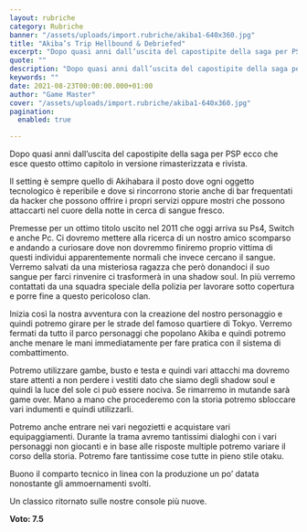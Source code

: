 ```yaml
---
layout: rubriche
category: Rubriche
banner: "/assets/uploads/import.rubriche/akiba1-640x360.jpg"
title: "Akiba’s Trip Hellbound & Debriefed"
excerpt: "Dopo quasi anni dall’uscita del capostipite della saga per PSP ecco che esce questo ottimo capitolo in versione rimasterizzata e rivista. Il setting è sempre quello di Akihabara il posto dove ogni oggetto tecnologico è reperibile e dove si rincorrono storie anche di bar frequentati da hacker che possono offrire i propri servizi oppure mostri [&hellip"
quote: ""
description: "Dopo quasi anni dall’uscita del capostipite della saga per PSP ecco che esce questo ottimo capitolo in versione rimasterizzata e rivista. Il setting è sempre quello di Akihabara il posto dove ogni oggetto tecnologico è reperibile e dove si rincorrono storie anche di bar frequentati da hacker che possono offrire i propri servizi oppure mostri [&hellip"
keywords: ""
date: 2021-08-23T00:00:00.000+01:00
author: "Game Master"
cover: "/assets/uploads/import.rubriche/akiba1-640x360.jpg"
pagination:
  enabled: true

---
```


Dopo quasi anni dall’uscita del capostipite della saga per PSP ecco che esce questo ottimo capitolo in versione rimasterizzata e rivista.

Il setting è sempre quello di Akihabara il posto dove ogni oggetto tecnologico è reperibile e dove si rincorrono storie anche di bar frequentati da hacker che possono offrire i propri servizi oppure mostri che possono attaccarti nel cuore della notte in cerca di sangue fresco.

Premesse per un ottimo titolo uscito nel 2011 che oggi arriva su Ps4, Switch e anche Pc. Ci dovremo mettere alla ricerca di un nostro amico scomparso e andando a curiosare dove non dovremmo finiremo proprio vittima di questi individui apparentemente normali che invece cercano il sangue. Verremo salvati da una misteriosa ragazza che però donandoci il suo sangue per farci rinvenire ci trasformerà in una shadow soul. In più verremo contattati da una squadra speciale della polizia per lavorare sotto copertura e porre fine a questo pericoloso clan.  
  
Inizia così la nostra avventura con la creazione del nostro personaggio e quindi potremo girare per le strade del famoso quartiere di Tokyo. Verremo fermati da tutto il parco personaggi che popolano Akiba e quindi potremo anche menare le mani immediatamente per fare pratica con il sistema di combattimento.

Potremo utilizzare gambe, busto e testa e quindi vari attacchi ma dovremo stare attenti a non perdere i vestiti dato che siamo degli shadow soul e quindi la luce del sole ci può essere nociva. Se rimarremo in mutande sarà game over. Mano a mano che procederemo con la storia potremo sbloccare vari indumenti e quindi utilizzarli.

Potremo anche entrare nei vari negozietti e acquistare vari equipaggiamenti. Durante la trama avremo tantissimi dialoghi con i vari personaggi non giocanti e in base alle risposte multiple potremo variare il corso della storia. Potremo fare tantissime cose tutte in pieno stile otaku.  
  
Buono il comparto tecnico in linea con la produzione un po’ datata nonostante gli ammoernamenti svolti.

Un classico ritornato sulle nostre console più nuove.

**Voto: 7.5**